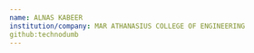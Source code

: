 ```yaml
---
name: ALNAS KABEER
institution/company: MAR ATHANASIUS COLLEGE OF ENGINEERING
github:technodumb
---
```

